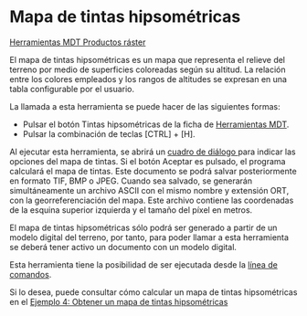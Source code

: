 # Mapa de tintas hipsométricas

[Herramientas MDT Productos ráster](../fichas-de-herramientas/ficha-de-herramientas-mdt/)

El mapa de tintas hipsométricas es un mapa que representa el relieve del terreno por medio de superficies coloreadas según su altitud. La relación entre los colores empleados y los rangos de altitudes se expresan en una tabla configurable por el usuario.

La llamada a esta herramienta se puede hacer de las siguientes formas:

* Pulsar el botón  Tintas hipsométricas de la ficha de [Herramientas MDT](../fichas-de-herramientas/ficha-de-herramientas-mdt/).
* Pulsar la combinación de teclas \[CTRL\] + \[H\].

Al ejecutar esta herramienta, se abrirá un [cuadro de diálogo ](../herramientas-mdt/mapa-de-tintas-hipsometricas/)para indicar las opciones del mapa de tintas. Si el botón Aceptar es pulsado, el programa calculará el mapa de tintas. Este documento se podrá salvar posteriormente en formato TIF, BMP o JPEG. Cuando sea salvado, se generarán simultáneamente un archivo ASCII con el mismo nombre y extensión ORT, con la georreferenciación del mapa. Este archivo contiene las coordenadas de la esquina superior izquierda y el tamaño del píxel en metros.

El mapa de tintas hipsométricas sólo podrá ser generado a partir de un modelo digital del terreno, por tanto, para poder llamar a esta herramienta se deberá tener activo un documento con un modelo digital.

Esta herramienta tiene la posibilidad de ser ejecutada desde la [línea de comandos](../desde-linea-de-comando/linea-de-comando-mapa-de-tintas-hipsometricas.md).

Si lo desea, puede consultar cómo calcular un mapa de tintas hipsométricas en el [Ejemplo 4: Obtener un mapa de tintas hipsométricas](../ejemplos/ejemplo4.md)

